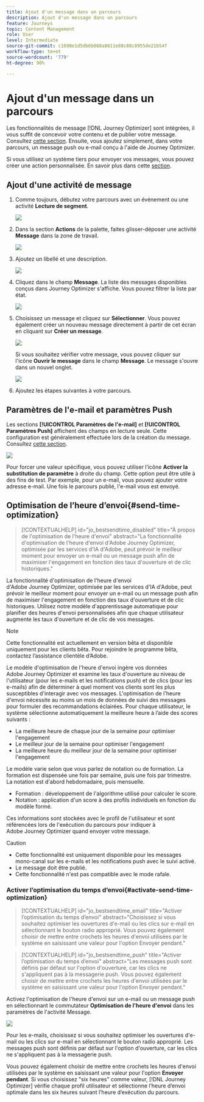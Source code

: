 ```yaml
---
title: Ajout d'un message dans un parcours
description: Ajout d'un message dans un parcours
feature: Journeys
topic: Content Management
role: User
level: Intermediate
source-git-commit: c1690e1d5db6b068a8611e88c88c8955de21b54f
workflow-type: tm+mt
source-wordcount: '779'
ht-degree: 90%

---
```


# Ajout d&#39;un message dans un parcours

Les fonctionnalités de message [!DNL Journey Optimizer] sont intégrées, il vous suffit de concevoir votre contenu et de publier votre message. Consultez [cette section](../get-started-content.md). Ensuite, vous ajoutez simplement, dans votre parcours, un message push ou e-mail conçu à l&#39;aide de Journey Optimizer.

Si vous utilisez un système tiers pour envoyer vos messages, vous pouvez créer une action personnalisée. En savoir plus dans cette [section](../action/action.md).

## Ajout d&#39;une activité de message

1. Comme toujours, débutez votre parcours avec un événement ou une activité **Lecture de segment**.

   ![](../assets/jo-message0.png)

1. Dans la section **Actions** de la palette, faites glisser-déposer une activité **Message** dans la zone de travail.

   ![](../assets/jo-message1.png)

1. Ajoutez un libellé et une description.

   ![](../assets/jo-message2.png)

1. Cliquez dans le champ **Message**. La liste des messages disponibles conçus dans Journey Optimizer s&#39;affiche. Vous pouvez filtrer la liste par état.

   ![](../assets/jo-message3.png)

1. Choisissez un message et cliquez sur **Sélectionner**. Vous pouvez également créer un nouveau message directement à partir de cet écran en cliquant sur **Créer un message**.

   ![](../assets/jo-message4-ter.png)

   Si vous souhaitez vérifier votre message, vous pouvez cliquer sur l&#39;icône **Ouvrir le message** dans le champ **Message**. Le message s&#39;ouvre dans un nouvel onglet.

   ![](../assets/jo-message4-bis.png)

1. Ajoutez les étapes suivantes à votre parcours.

## Paramètres de l&#39;e-mail et paramètres Push

Les sections **[!UICONTROL Paramètres de l&#39;e-mail]** et **[!UICONTROL Paramètres Push]** affichent des champs en lecture seule. Cette configuration est généralement effectuée lors de la création du message. Consultez [cette section](../get-started-content.md).

![](../assets/jo-message4.png)

Pour forcer une valeur spécifique, vous pouvez utiliser l’icône **Activer la substitution de paramètre** à droite du champ. Cette option peut être utile à des fins de test. Par exemple, pour un e-mail, vous pouvez ajouter votre adresse e-mail. Une fois le parcours publié, l&#39;e-mail vous est envoyé.

## Optimisation de l’heure d’envoi{#send-time-optimization}

>[!CONTEXTUALHELP]
>id="jo_bestsendtime_disabled"
>title="À propos de l&#39;optimisation de l&#39;heure d&#39;envoi"
>abstract="La fonctionnalité d&#39;optimisation de l&#39;heure d&#39;envoi d&#39;Adobe Journey Optimizer, optimisée par les services d&#39;IA d&#39;Adobe, peut prévoir le meilleur moment pour envoyer un e-mail ou un message push afin de maximiser l&#39;engagement en fonction des taux d&#39;ouverture et de clic historiques."

La fonctionnalité d&#39;optimisation de l&#39;heure d&#39;envoi d&#39;Adobe Journey Optimizer, optimisée par les services d&#39;IA d&#39;Adobe, peut prévoir le meilleur moment pour envoyer un e-mail ou un message push afin de maximiser l&#39;engagement en fonction des taux d&#39;ouverture et de clic historiques. Utilisez notre modèle d&#39;apprentissage automatique pour planifier des heures d&#39;envoi personnalisées afin que chaque utilisateur augmente les taux d&#39;ouverture et de clic de vos messages.

>[!NOTE]
>
>Cette fonctionnalité est actuellement en version bêta et disponible uniquement pour les clients bêta. Pour rejoindre le programme bêta, contactez l’assistance clientèle d’Adobe.

Le modèle d&#39;optimisation de l&#39;heure d&#39;envoi ingère vos données Adobe Journey Optimizer et examine les taux d&#39;ouverture au niveau de l&#39;utilisateur (pour les e-mails et les notifications push) et de clics (pour les e-mails) afin de déterminer à quel moment vos clients sont les plus susceptibles d&#39;interagir avec vos messages. L&#39;optimisation de l&#39;heure d&#39;envoi nécessite au moins un mois de données de suivi des messages pour formuler des recommandations éclairées. Pour chaque utilisateur, le système sélectionne automatiquement la meilleure heure à l’aide des scores suivants :

* La meilleure heure de chaque jour de la semaine pour optimiser l&#39;engagement
* Le meilleur jour de la semaine pour optimiser l&#39;engagement
* La meilleure heure du meilleur jour de la semaine pour optimiser l&#39;engagement

Le modèle varie selon que vous parlez de notation ou de formation. La formation est dispensée une fois par semaine, puis une fois par trimestre. La notation est d&#39;abord hebdomadaire, puis mensuelle.

* Formation : développement de l&#39;algorithme utilisé pour calculer le score.
* Notation : application d&#39;un score à des profils individuels en fonction du modèle formé.

Ces informations sont stockées avec le profil de l&#39;utilisateur et sont référencées lors de l&#39;exécution du parcours pour indiquer à Adobe Journey Optimizer quand envoyer votre message.

>[!CAUTION]
>
>* Cette fonctionnalité est uniquement disponible pour les messages mono-canal sur les e-mails et les notifications push avec le suivi activé.
>* Le message doit être publié.
>* Cette fonctionnalité n&#39;est pas compatible avec le mode rafale.


### Activer l’optimisation du temps d’envoi{#activate-send-time-optimization}

>[!CONTEXTUALHELP]
>id="jo_bestsendtime_email"
>title="Activer l’optimisation du temps d’envoi"
>abstract="Choisissez si vous souhaitez optimiser les ouvertures d&#39;e-mail ou les clics sur e-mail en sélectionnant le bouton radio approprié. Vous pouvez également choisir de mettre entre crochets les heures d&#39;envoi utilisées par le système en saisissant une valeur pour l&#39;option Envoyer pendant."

>[!CONTEXTUALHELP]
>id="jo_bestsendtime_push"
>title="Activer l’optimisation du temps d’envoi"
>abstract="Les messages push sont définis par défaut sur l&#39;option d&#39;ouverture, car les clics ne s&#39;appliquent pas à la messagerie push. Vous pouvez également choisir de mettre entre crochets les heures d&#39;envoi utilisées par le système en saisissant une valeur pour l&#39;option Envoyer pendant."

Activez l&#39;optimisation de l&#39;heure d&#39;envoi sur un e-mail ou un message push en sélectionnant le commutateur **Optimisation de l&#39;heure d&#39;envoi** dans les paramètres de l&#39;activité Message.

![](../assets/jo-message5.png)

Pour les e-mails, choisissez si vous souhaitez optimiser les ouvertures d&#39;e-mail ou les clics sur e-mail en sélectionnant le bouton radio approprié. Les messages push sont définis par défaut sur l&#39;option d&#39;ouverture, car les clics ne s&#39;appliquent pas à la messagerie push.

Vous pouvez également choisir de mettre entre crochets les heures d&#39;envoi utilisées par le système en saisissant une valeur pour l&#39;option **Envoyer pendant**. Si vous choisissez &quot;six heures&quot; comme valeur, [!DNL Journey Optimizer] vérifie chaque profil utilisateur et sélectionne l’heure d’envoi optimale dans les six heures suivant l’heure d’exécution du parcours.
